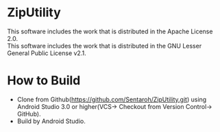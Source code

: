 # ZipUtility

This software includes the work that is distributed in the Apache License 2.0.  
This software includes the work that is distributed in the GNU Lesser General Public License v2.1.

# How to Build

- Clone from Github(https://github.com/Sentaroh/ZipUtility.git) using Android Studio 3.0 or higher(VCS-> Checkout from Version Control-> GitHub).
- Build by Android Studio.